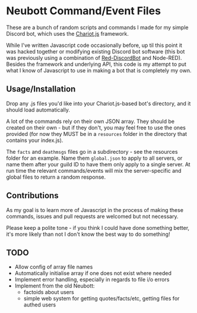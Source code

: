 # Neubott Command/Event Files

These are a bunch of random scripts and commands I made for my simple Discord bot, which uses the [Chariot.js](https://github.com/riyacchi/chariot.js) framework.

While I've written Javascript code occasionally before, up til this point it was hacked together or modifying existing Discord bot software (this bot was previously using a combination of [Red-DiscordBot](https://github.com/Cog-Creators/Red-DiscordBot) and Node-RED). Besides the framework and underlying API, this code is my attempt to put what I know of Javascript to use in making a bot that is completely my own.

## Usage/Installation

Drop any .js files you'd like into your Chariot.js-based bot's directory, and it should load automatically.

A lot of the commands rely on their own JSON array. They should be created on their own - but if they don't, you may feel free to use the ones provided (for now they MUST be in a `resources` folder in the directory that contains your index.js).

The `facts` and `deathmsgs` files go in a subdirectory - see the resources folder for an example. Name them `global.json` to apply to all servers, or name them after your guild ID to have them only apply to a single server. At run time the relevant commands/events will mix the server-specific and global files to return a random response.

## Contributions

As my goal is to learn more of Javascript in the process of making these commands, issues and pull requests are welcomed but not necessary.

Please keep a polite tone - if you think I could have done something better, it's more likely than not I don't know the best way to do something!

## TODO

- Allow config of array file names
- Automatically initialise array if one does not exist where needed
- Implement error handling, especially in regards to file i/o errors
- Implement from the old Neubott:
  - factoids about users
  - simple web system for getting quotes/facts/etc, getting files for authed users
